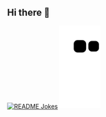 ## Hi there 👋


<a href="https://readme-jokes.vercel.app"><img align="center" src="https://readme-jokes.vercel.app/api" alt="README Jokes"></a>
![Snake animation](https://github.com/madushadhanushka/github-readme/blob/output/github-contribution-snake.svg)
<!--
**LuizFelipeOliver/LuizFelipeOliver** is a ✨ _special_ ✨ repository because its `README.md` (this file) appears on your GitHub profile.

Here are some ideas to get you started:

- 🔭 I’m currently working on ...
- 🌱 I’m currently learning ...
- 👯 I’m looking to collaborate on ...
- 🤔 I’m looking for help with ...
- 💬 Ask me about ...
- 📫 How to reach me: ...
- 😄 Pronouns: ...
- ⚡ Fun fact: ...
-->
